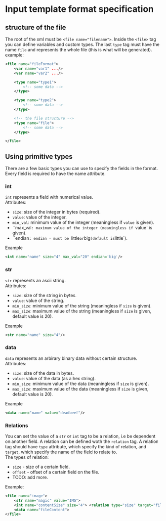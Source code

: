 # Input template format specification

## structure of the file
The root of the xml must be `<file name="filename">`. Inside the `<file>` tag you can define variables and custom types.
The last `type` tag must have the name `file` and represents the whole file (this is what will be generated).<br>
example:
```xml
<file name="fileFormat">
    <var name="var1" .../>
    <var name="var2" .../>

    <type name="type1">
        <!-- some data -->
    </type>

    <type name="type2">
        <!-- some data -->
    </type>

    <!-- the file structure -->
    <type name="file">
        <!-- some data -->
    </type>

</file>
```

## Using primitive types
There are a few basic types you can use to specify the fields in the format. Every field is required to have the name attribute.<br>

### int
`int` represents a field with numerical value.<br>
Attributes:
- `size`: size of the integer in bytes (required).
- `value`: value of the integer.
- `min_val`: minimum value of the integer (meaningless if `value` is given).
- ``max_val`: maximum value of the integer (meaningless if `value` is given).
- ``endian`: endian - must be `little` or `big` (default is `little`).

Example
```xml
<int name="name" size="4" max_val="20" endian='big'/>
```

### str
`str` represents an ascii string.<br>
Attributes:
- `size`: size of the string in bytes.
- `value`: value of the string.
- `min_size`: minimum value of the string (meaningless if `size` is given).
- `max_size`: maximum value of the string (meaningless if `size` is given, default value is 20).

Example
```xml
<str name="name" size="4"/>
```

### data
`data` represents an arbirary binary data without certain structure.<br>
Attributes:
- `size`: size of the data in bytes.
- `value`: value of the data (as a hex string).
- `min_size`: minimum value of the data (meaningless if `size` is given).
- `max_size`: maximum value of the data (meaningless if `size` is given, default value is 20).

Example
```xml
<data name="name" value="deadbeef"/>
```


### Relations
You can set the value of a `str` or `int` tag to be a relation, i.e be dependent on another field. A relation can be defined woth the `relation` tag. A relation tag should have `type` attribute, which specify the kind of relation, and `target`, which specify the name of the field to relate to.<br />
The types of relation:
- `size` - size of a certain field.
- `offset` - offset of a certain field on the file.
- TODO: add more.

Example:
```xml
<file name="image">
    <str name="magic" value="IMG">
    <int name="contentSize" size="4"> <relation type="size" target="fileContent"> </int>
    <data name="fileContent">
</file>
```